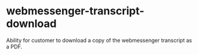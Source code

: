 # webmessenger-transcript-download
Ability for customer to download a copy of the webmessenger transcript as a PDF.
